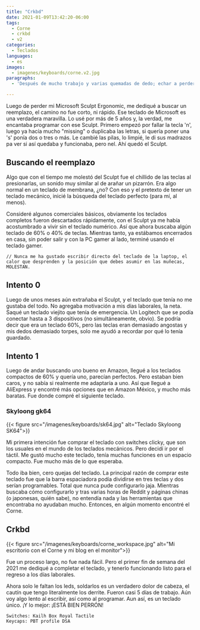 ```yaml
---
title: "Crkbd"
date: 2021-01-09T13:42:20-06:00
tags:
  - Corne
  - crkbd
  - v2
categories:
  - Teclados
languages:
  - es
images:
  - imagenes/keyboards/corne.v2.jpg
paragraphs:
  - 'Después de mucho trabajo y varias quemadas de dedo; echar a perder varios leds y aprender un chingo de cosas. ¡Aquí está! Corne keyboard: completamente funcionando. Y con este teclado ahora escribo este post.'

---
```


Luego de perder mi Microsoft Sculpt Ergonomic, me dediqué a buscar un reemplazo, el camino no fue corto, ni rápido. Ese teclado de Microsoft es una verdadera maravilla. Lo usé por más de 5 años y, la verdad, me encantaba programar con ese Sculpt. Primero empezó por fallar la tecla 'n', luego ya hacía mucho "missing" o duplicaba las letras, si quería poner una 's' ponía dos o tres o más. Le cambié las pilas, lo limpié, le di sus madrazos pa ver si así quedaba y funcionaba, pero nel. Ahí quedó el Sculpt.

## Buscando el reemplazo

Algo que con el tiempo me molestó del Sculpt fue el chillido de las teclas al presionarlas, un sonido muy similar al de arañar un pizarrón. Era algo normal en un teclado de membrana, ¿no? Con eso y el pretexto de tener un teclado mecánico, inicié la búsqueda del teclado perfecto (para mí, al menos).

Consideré algunos comerciales básicos, obviamente los teclados completos fueron descartados rápidamente, con el Sculpt ya me había acostumbrado a vivir sin el teclado numérico. Así que ahora buscaba algún teclado de 60% o 40% de teclas. Mientras tanto, ya estábamos encerrados en casa, sin poder salir y con la PC gamer al lado, terminé usando el teclado gamer.

```comment
// Nunca me ha gustado escribir directo del teclado de la laptop, el calor que desprenden y la posición que debes asumir en las muñecas, MOLESTAN.
```

## Intento 0

Luego de unos meses aún extrañaba el Sculpt, y el teclado que tenía no me gustaba del todo. No agregaba motivación a mis días laborales, la neta. Saqué un teclado viejito que tenía de emergencia. Un Logitech que se podía conectar hasta a 3 dispositivos (no simultáneamente, obvio). Se podría decir que era un teclado 60%, pero las teclas eran demasiado angostas y mis dedos demasiado torpes, solo me ayudó a recordar por qué lo tenía guardado.

## Intento 1

Luego de andar buscando uno bueno en Amazon, llegué a los teclados compactos de 60% y quería uno, parecían perfectos. Pero estaban bien caros, y no sabía si realmente me adaptaría a uno. Así que llegué a AliExpress y encontré más opciones que en Amazon México, y mucho más baratas. Fue donde compré el siguiente teclado.

### Skyloong gk64

{{< figure src="/imagenes/keyboards/sk64.jpg" alt="Teclado Skyloong SK64">}}

Mi primera intención fue comprar el teclado con switches clicky, que son los usuales en el mundo de los teclados mecánicos. Pero decidí ir por el táctil. Me gustó mucho este teclado, tenía muchas funciones en un espacio compacto. Fue mucho más de lo que esperaba.

Todo iba bien, cero quejas del teclado. La principal razón de comprar este teclado fue que la barra espaciadora podía dividirse en tres teclas y dos serían programables. Total que nunca pude configurarlo jaja. Mientras buscaba cómo configurarlo y tras varias horas de Reddit y páginas chinas (o japonesas, quién sabe), no entendía nada y las herramientas que encontraba no ayudaban mucho. Entonces, en algún momento encontré el Corne.

## Crkbd

{{< figure src="/imagenes/keyboards/corne_workspace.jpg" alt="Mi escritorio con el Corne y mi blog en el monitor">}}

Fue un proceso largo, no fue nada fácil. Pero el primer fin de semana del 2021 me dediqué a completar el teclado, y tenerlo funcionando listo para el regreso a los días laborales.

Ahora solo le faltan los leds, soldarlos es un verdadero dolor de cabeza, el cautín que tengo literalmente los derrite. Fueron casi 5 días de trabajo. Aún voy algo lento al escribir, así como al programar. Aun así, es un teclado único. ¡Y lo mejor: ¡ESTÁ BIEN PERRÓN!

```none
Switches: Kailh Box Royal Tactile
Keycaps: PBT profile DSA
```

